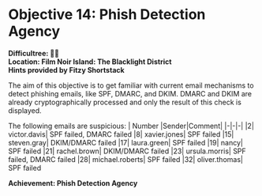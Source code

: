 # Objective 14: Phish Detection Agency
**Difficultree: 🎄🎄**  
**Location: Film Noir Island: The Blacklight District**  
**Hints provided by Fitzy Shortstack**

The aim of this objective is to get familiar with current email mechanisms to detect phishing emails, like SPF, DMARC, and DKIM.
DMARC and DKIM are already cryptographically processed and only the result of this check is displayed.

The following emails are suspicious:
| Number |Sender|Comment|
|-|-|-|
 |2| victor.davis| SPF failed, DMARC failed
 |8| xavier.jones| SPF failed
 |15| steven.gray| DKIM/DMARC failed
 |17| laura.green| SPF failed
 |19| nancy| SPF failed
 |21| rachel.brown| DKIM/DMARC failed
 |23| ursula.morris| SPF failed, DMARC failed
 |28| michael.roberts| SPF failed
 |32| oliver.thomas| SPF failed

**Achievement: Phish Detection Agency**
<!--stackedit_data:
eyJoaXN0b3J5IjpbMzE0Mzc0MTA2LDE1OTAxNDA1MDIsMTg1MD
I1MTM1MywtMjAxMDE5MjYzXX0=
-->